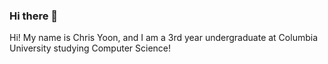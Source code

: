 ### Hi there 👋
Hi! My name is Chris Yoon, and I am a 3rd year undergraduate at Columbia University studying Computer Science!
